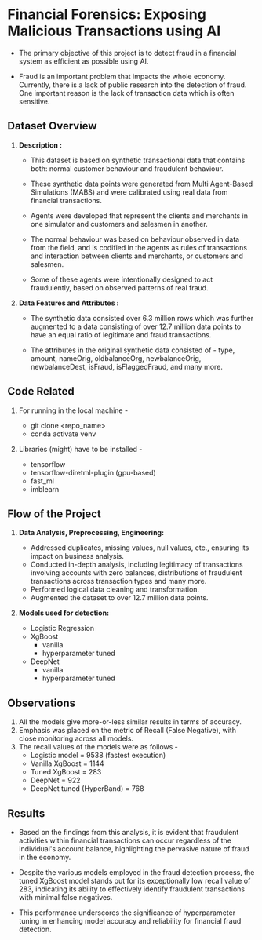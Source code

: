 # Financial Forensics: Exposing Malicious Transactions using AI

- The primary objective of this project is to detect fraud in a financial system as efficient as possible using AI. 

- Fraud is an important problem that impacts the whole economy. Currently, there is a lack of public research into the detection of fraud. One important reason is the lack of transaction data which is often sensitive.

## Dataset Overview

1. **Description :**
    - This dataset is based on synthetic transactional data that contains both: normal customer behaviour and fraudulent behaviour. 

    - These synthetic data points were generated from Multi Agent-Based Simulations (MABS) and were calibrated using real data from financial transactions.

    - Agents were developed that represent the clients and merchants in one simulator and customers and salesmen in another.

    - The normal behaviour was based on behaviour observed in data from the field, and is codified in the agents as rules of transactions and interaction between clients and merchants, or customers and salesmen.

    - Some of these agents were intentionally designed to act fraudulently, based on observed patterns of real fraud.

2. **Data Features and Attributes :**
    - The synthetic data consisted over 6.3 million rows which was further augmented to a data consisting of over 12.7 million data points to have an equal ratio of legitimate and fraud transactions. 

    - The attributes in the original synthetic data consisted of - type, amount, nameOrig, oldbalanceOrg, newbalanceOrig, newbalanceDest, isFraud, isFlaggedFraud, and many more. 

## Code Related

1. For running in the local machine - 
    - git clone <repo_name>
    - conda activate venv

2. Libraries (might) have to be installed - 
    - tensorflow
    - tensorflow-diretml-plugin (gpu-based)
    - fast_ml
    - imblearn

## Flow of the Project 

1. **Data Analysis, Preprocessing, Engineering:**
    - Addressed duplicates, missing values, null values, etc., ensuring its impact on business analysis.
    - Conducted in-depth analysis, including legitimacy of transactions involving accounts with zero balances, distributions of fraudulent transactions across transaction types and many more.
    - Performed logical data cleaning and transformation.
    - Augmented the dataset to over 12.7 million data points. 

2. **Models used for detection:**
    - Logistic Regression
    - XgBoost
        - vanilla
        - hyperparameter tuned
    - DeepNet
        - vanilla
        - hyperparameter tuned

## Observations

1. All the models give more-or-less similar results in terms of accuracy. 
2. Emphasis was placed on the metric of Recall (False Negative), with close monitoring across all models.
3. The recall values of the models were as follows - 
    - Logistic model = 9538 (fastest execution)
    - Vanilla XgBoost = 1144
    - Tuned XgBoost = 283
    - DeepNet = 922
    - DeepNet tuned (HyperBand) = 768

## Results

- Based on the findings from this analysis, it is evident that fraudulent activities within financial transactions can occur regardless of the individual's account balance, highlighting the pervasive nature of fraud in the economy. 

- Despite the various models employed in the fraud detection process, the tuned XgBoost model stands out for its exceptionally low recall value of 283, indicating its ability to effectively identify fraudulent transactions with minimal false negatives. 

- This performance underscores the significance of hyperparameter tuning in enhancing model accuracy and reliability for financial fraud detection.


